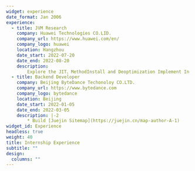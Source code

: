 ```yaml
---
widget: experience
date_format: Jan 2006
experience:
  - title: JVM Research
    company: Huawei Technologies CO.LID.
    company_url: https://www.huawei.com/en/
    company_logo: huawei
    location: Hangzhou
    date_start: 2022-07-20
    date_end: 2022-08-20
    description: 
        Explore the JIT、MethodInstall and Deoptimization Implement In HotSpot <br>
  - title: Backend Developer
    company: Beijing ByteDance Techonoloy CO.LTD.
    company_url: https://www.bytedance.com
    company_logo: bytedance
    location: Beijing
    date_start: 2022-01-05
    date_end: 2022-03-05
    description: |-2
        * Build [Juejin Sitemap](https://juejin.cn/map-author-A-1) 
widget_id: Experience
headless: true
weight: 40
title: Internship Experience
subtitle: ""
design:
  columns: ""
---
```

